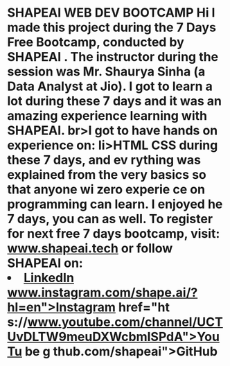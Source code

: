 
# SHAPEAI WEB DEV BOOTCAMP Hi I made this project during the 7 Days Free Bootcamp, conducted by <b> SHAPEAI </b>. The instructor during the session was Mr. Shaurya Sinha (a Data Analyst at Jio). I got to learn a lot during these 7 days and it was an amazing experience learning with SHAPEAI. br>I got to have hands on experience on: li>HTML CSS during these 7 days, and ev rything was explained from the very basics so that anyone wi zero experie ce on programming can learn. I enjoyed he 7 days, you can as well. To register for next free 7 days bootcamp, visit: www.shapeai.tech or follow SHAPEAI on: <li><a href="https://in.li kedi .com/company/shapeai">LinkedIn</a> www.instagram.com/shape.ai/?hl=en">Instagram</a> href="ht s://www.youtube.com/channel/UCTUvDLTW9meuDXWcbmISPdA">YouTu be</a> g thub.com/shapeai">GitHub</a>
